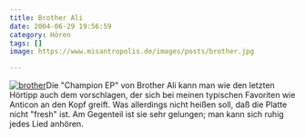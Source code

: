 ```yaml
---
title: Brother Ali
date: 2004-06-29 19:56:59
category: Hören
tags: []
image: https://www.misantropolis.de/images/posts/brother.jpg

---
```


[![](http://www.misantropolis.de/wp-content/uploads/2008/04/brother.jpg "brother")](http://www.misantropolis.de/wp-content/uploads/2008/04/brother.jpg)Die "Champion EP" von Brother Ali kann man wie den letzten Hörtipp auch dem vorschlagen, der sich bei meinen typischen Favoriten wie Anticon an den Kopf greift. Was allerdings nicht heißen soll, daß die Platte nicht "fresh" ist. Am Gegenteil ist sie sehr gelungen; man kann sich ruhig jedes Lied anhören.
